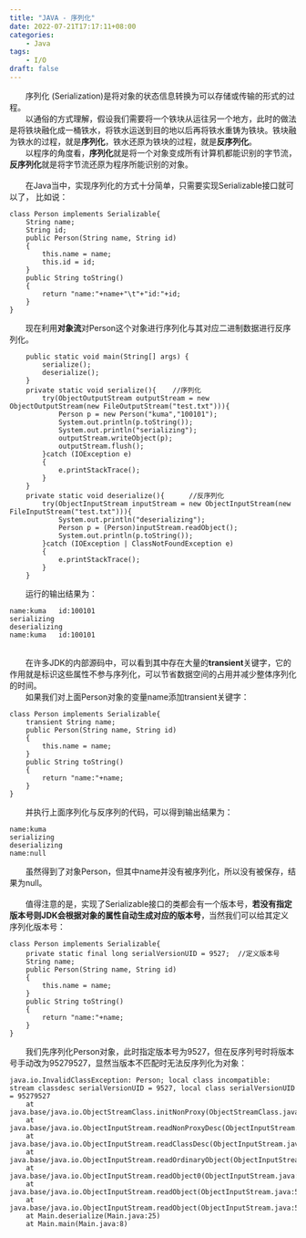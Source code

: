 ```yaml
---
title: "JAVA - 序列化"
date: 2022-07-21T17:17:11+08:00
categories:
    - Java
tags:
    - I/O
draft: false
---
```


&emsp;&emsp;序列化 (Serialization)是将对象的状态信息转换为可以存储或传输的形式的过程。\
&emsp;&emsp;以通俗的方式理解，假设我们需要将一个铁块从运往另一个地方，此时的做法是将铁块融化成一桶铁水，将铁水运送到目的地以后再将铁水重铸为铁块。铁块融为铁水的过程，就是**序列化**，铁水还原为铁块的过程，就是**反序列化**。\
&emsp;&emsp;以程序的角度看，**序列化**就是将一个对象变成所有计算机都能识别的字节流，**反序列化**就是将字节流还原为程序所能识别的对象。\
\
&emsp;&emsp;在Java当中，实现序列化的方式十分简单，只需要实现Serializable接口就可以了，
比如说：
```
class Person implements Serializable{
    String name;
    String id;
    public Person(String name, String id)
    {
        this.name = name;
        this.id = id;
    }
    public String toString()
    {
        return "name:"+name+"\t"+"id:"+id;
    }
}
```
&emsp;&emsp;现在利用**对象流**对Person这个对象进行序列化与其对应二进制数据进行反序列化。
```
    public static void main(String[] args) {
        serialize();
        deserialize();
    }
    private static void serialize(){    //序列化
        try(ObjectOutputStream outputStream = new ObjectOutputStream(new FileOutputStream("test.txt"))){
            Person p = new Person("kuma","100101");
            System.out.println(p.toString());
            System.out.println("serializing");
            outputStream.writeObject(p);
            outputStream.flush();
        }catch (IOException e)
        {
            e.printStackTrace();
        }
    }
    private static void deserialize(){      //反序列化
        try(ObjectInputStream inputStream = new ObjectInputStream(new FileInputStream("test.txt"))){
            System.out.println("deserializing");
            Person p = (Person)inputStream.readObject();
            System.out.println(p.toString());
        }catch (IOException | ClassNotFoundException e)
        {
            e.printStackTrace();
        }
    }
```
&emsp;&emsp;运行的输出结果为：
```
name:kuma	id:100101
serializing
deserializing
name:kuma	id:100101
```
\
&emsp;&emsp;在许多JDK的内部源码中，可以看到其中存在大量的**transient**关键字，它的作用就是标识这些属性不参与序列化，可以节省数据空间的占用并减少整体序列化的时间。\
&emsp;&emsp;如果我们对上面Person对象的变量name添加transient关键字：
```
class Person implements Serializable{
    transient String name;
    public Person(String name, String id)
    {
        this.name = name;
    }
    public String toString()
    {
        return "name:"+name;
    }
}
```
&emsp;&emsp;并执行上面序列化与反序列的代码，可以得到输出结果为：
```
name:kuma
serializing
deserializing
name:null
```
&emsp;&emsp;虽然得到了对象Person，但其中name并没有被序列化，所以没有被保存，结果为null。\
\
&emsp;&emsp;值得注意的是，实现了Serializable接口的类都会有一个版本号，**若没有指定版本号则JDK会根据对象的属性自动生成对应的版本号**，当然我们可以给其定义序列化版本号：
```
class Person implements Serializable{
    private static final long serialVersionUID = 9527;  //定义版本号
    String name;
    public Person(String name, String id)
    {
        this.name = name;
    }
    public String toString()
    {
        return "name:"+name;
    }
}
```
&emsp;&emsp;我们先序列化Person对象，此时指定版本号为9527，但在反序列号时将版本号手动改为95279527，显然当版本不匹配时无法反序列化为对象：
```
java.io.InvalidClassException: Person; local class incompatible: stream classdesc serialVersionUID = 9527, local class serialVersionUID = 95279527
	at java.base/java.io.ObjectStreamClass.initNonProxy(ObjectStreamClass.java:728)
	at java.base/java.io.ObjectInputStream.readNonProxyDesc(ObjectInputStream.java:2086)
	at java.base/java.io.ObjectInputStream.readClassDesc(ObjectInputStream.java:1933)
	at java.base/java.io.ObjectInputStream.readOrdinaryObject(ObjectInputStream.java:2259)
	at java.base/java.io.ObjectInputStream.readObject0(ObjectInputStream.java:1768)
	at java.base/java.io.ObjectInputStream.readObject(ObjectInputStream.java:543)
	at java.base/java.io.ObjectInputStream.readObject(ObjectInputStream.java:501)
	at Main.deserialize(Main.java:25)
	at Main.main(Main.java:8)
```
\
&emsp;&emsp;
